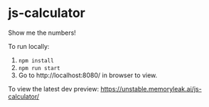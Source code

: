 # js-calculator
Show me the numbers!

To run locally:
1. `npm install`
2. `npm run start`
3. Go to http://localhost:8080/ in browser to view.

To view the latest dev preview:
https://unstable.memoryleak.ai/js-calculator/
